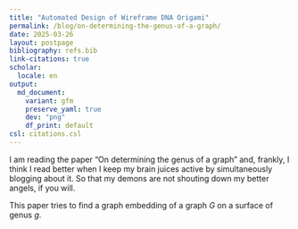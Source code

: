```yaml
---
title: "Automated Design of Wireframe DNA Origami"
permalink: /blog/on-determining-the-genus-of-a-graph/
date: 2025-03-26
layout: postpage
bibliography: refs.bib
link-citations: true
scholar:
  locale: en
output:
  md_document:
    variant: gfm
    preserve_yaml: true   
    dev: "png"
    df_print: default
csl: citations.csl
---
```


I am reading the paper “On determining the genus of a graph” and,
frankly, I think I read better when I keep my brain juices active by
simultaneously blogging about it. So that my demons are not shouting
down my better angels, if you will.

This paper tries to find a graph embedding of a graph $G$ on a surface
of genus $g$.
